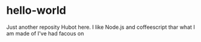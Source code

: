 # hello-world
Just another reposity
Hubot here. I like Node.js and coffeescript thar what I am made of 
I've had facous on
